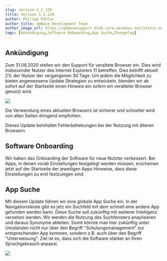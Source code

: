 ```yaml
---
slug: version-1_1_120
title: Version 1.1.120
author: Philipp Pähler
author_title: qmBase Development Team
author_image_url: https://qmbasesupport.blob.core.windows.net/static-assets/img/persons/paehler_round.png
tags: [Ankündigung,Software Onboarding,App Suche,Changelog]
---
```

## Ankündigung

Zum 31.08.2020 stellen wir den Support für veraltete Browser ein. Dies wird insbesonder Nutzer des Internet Explorers 11 betreffen. Dies betrifft aktuell 2% der Nutzer der vergangenen 30 Tage. Um jedem die Möglichkeit zu bieten angemessene Update Strategien zu entwickeln, blenden wir ab sofort auf der Startseite einen Hinweis ein sofern ein veralteter Browser genutzt wird.

![](https://caqadmin.blob.core.windows.net/releasenotes/107-images/mceclip0.png)

Die Verwendung eines aktuellen Browsers ist sicherer und schneller wird von allen Seiten dringend empfohlen.

Dieses Update beinhaltet Fehlerbehebungen bei der Nutzung mit älteren Browsern.

## Software Onboarding

Wir haben das Onboarding der Software für neue Nutzter verbessert. Bei Apps, in denen vorab Einstellungen festgelegt werden müssen, erscheinen jetzt auf der Startseite der jeweiligen Apps Hinweise, dass diese Einstellungen zu erst festzulegen sind.

## App Suche

Mit diesem Update führen wir eine globale App Suche ein. In der Navigationsleiste gibt es jetz ein Suchfeld mit dem schnell eine andere App gefunden werden kann. Diese Suche soll zukünftig mit weiterer Intelligenz versehen werden. Wir werden die Nutzung des Suchfensters anaylisieren und daraus Synonyme ableiten. Somit könnte man hier zukünftig unter Umständen nicht nur über den Begriff "Schulungsmanagement" zur entsprechenden App kommen, sondern z.B. auch über den Begriff "Unterweisung". Ziel ist es, dass sich die Software stärker an Ihren Sprachgebrauch anpasst.

![](https://caqadmin.blob.core.windows.net/releasenotes/107-images/mceclip1.gif)